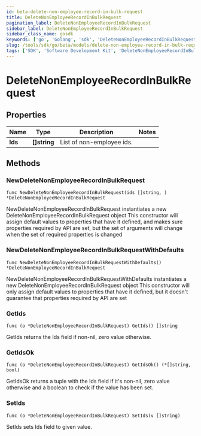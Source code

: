 ```yaml
---
id: beta-delete-non-employee-record-in-bulk-request
title: DeleteNonEmployeeRecordInBulkRequest
pagination_label: DeleteNonEmployeeRecordInBulkRequest
sidebar_label: DeleteNonEmployeeRecordInBulkRequest
sidebar_class_name: gosdk
keywords: ['go', 'Golang', 'sdk', 'DeleteNonEmployeeRecordInBulkRequest', 'BetaDeleteNonEmployeeRecordInBulkRequest'] 
slug: /tools/sdk/go/beta/models/delete-non-employee-record-in-bulk-request
tags: ['SDK', 'Software Development Kit', 'DeleteNonEmployeeRecordInBulkRequest', 'BetaDeleteNonEmployeeRecordInBulkRequest']
---
```


# DeleteNonEmployeeRecordInBulkRequest

## Properties

Name | Type | Description | Notes
------------ | ------------- | ------------- | -------------
**Ids** | **[]string** | List of non-employee ids. | 

## Methods

### NewDeleteNonEmployeeRecordInBulkRequest

`func NewDeleteNonEmployeeRecordInBulkRequest(ids []string, ) *DeleteNonEmployeeRecordInBulkRequest`

NewDeleteNonEmployeeRecordInBulkRequest instantiates a new DeleteNonEmployeeRecordInBulkRequest object
This constructor will assign default values to properties that have it defined,
and makes sure properties required by API are set, but the set of arguments
will change when the set of required properties is changed

### NewDeleteNonEmployeeRecordInBulkRequestWithDefaults

`func NewDeleteNonEmployeeRecordInBulkRequestWithDefaults() *DeleteNonEmployeeRecordInBulkRequest`

NewDeleteNonEmployeeRecordInBulkRequestWithDefaults instantiates a new DeleteNonEmployeeRecordInBulkRequest object
This constructor will only assign default values to properties that have it defined,
but it doesn't guarantee that properties required by API are set

### GetIds

`func (o *DeleteNonEmployeeRecordInBulkRequest) GetIds() []string`

GetIds returns the Ids field if non-nil, zero value otherwise.

### GetIdsOk

`func (o *DeleteNonEmployeeRecordInBulkRequest) GetIdsOk() (*[]string, bool)`

GetIdsOk returns a tuple with the Ids field if it's non-nil, zero value otherwise
and a boolean to check if the value has been set.

### SetIds

`func (o *DeleteNonEmployeeRecordInBulkRequest) SetIds(v []string)`

SetIds sets Ids field to given value.



